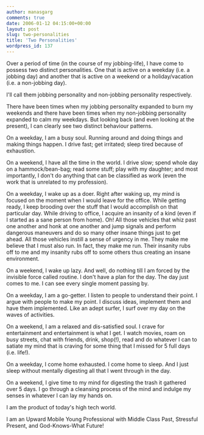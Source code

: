 ```yaml
---
author: manasgarg
comments: true
date: 2006-01-12 04:15:00+00:00
layout: post
slug: two-personalities
title: 'Two Personalities'
wordpress_id: 137
---
```


Over a period of time (in the course of my jobbing-life), I have come to possess two distinct personalities. One that is active on a weekday (i.e. a jobbing day) and another that is active on a weekend or a holiday/vacation (i.e. a non-jobbing day).  

I'll call them jobbing personality and non-jobbing personality respectively.  

There have been times when my jobbing personality expanded to burn my weekends and there have been times when my non-jobbing personality expanded to calm my weekdays. But looking back (and even looking at the present), I can clearly see two distinct behaviour patterns.  

On a weekday, I am a busy soul. Running around and doing things and making things happen. I drive fast; get irritated; sleep tired because of exhaustion.  

On a weekend, I have all the time in the world. I drive slow; spend whole day on a hammock/bean-bag; read some stuff; play with my daughter; and most importantly, I don't do anything that can be classified as work (even the work that is unrelated to my profession).  

On a weekday, I wake up as a doer. Right after waking up, my mind is focused on the moment when I would leave for the office. While getting ready, I keep brooding over the stuff that I would accomplish on that particular day. While driving to office, I acquire an insanity of a kind (even if I started as a sane person from home). Oh! All those vehicles that whiz past one another and honk at one another and jump signals and perform dangerous maneuvers and do so many other insane things just to get ahead.  All those vehicles instill a sense of urgency in me. They make me believe that I must also run. In fact, they make me run. Their insanity rubs off to me and my insanity rubs off to some others thus creating an insane environment.  

On a weekend, I wake up lazy. And well, do nothing till I am forced by the invisible force called routine. I don't have a plan for the day. The day just comes to me. I can see every single moment passing by.  

On a weekday, I am a go-getter. I listen to people to understand their point. I argue with people to make my point. I discuss ideas, implement them and have them implemented. Like an adept surfer, I surf over my day on the waves of activities.  

On a weekend, I am a relaxed and dis-satisfied soul. I crave for entertainment and entertainment is what I get. I watch movies, roam on busy streets, chat with friends, drink, shop(!), read and do whatever I can to satiate my mind that is craving for some thing that I missed for 5 full days (i.e. life!).  

On a weekday, I come home exhausted. I come home to sleep. And I just sleep without mentally digesting all that I went through in the day.  

On a weekend, I give time to my mind for digesting the trash it gathered over 5 days. I go through a cleansing process of the mind and indulge my senses in whatever I can lay my hands on.  

I am the product of today's high tech world.  

I am an Upward Mobile Young Professional with Middle Class Past, Stressful Present, and God-Knows-What Future!
